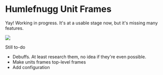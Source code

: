 # Humlefnugg Unit Frames

Yay! Working in progress. It's at a usable stage now, but it's missing many features.

![](http://i.imgur.com/5LPMfv3.jpg)

Still to-do

* Debuffs. At least research them, no idea if they're even possible.
* Make units frames top-level frames
* Add configuration